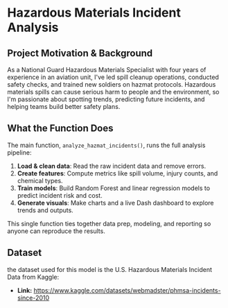 # Hazardous Materials Incident Analysis

## Project Motivation & Background

As a National Guard Hazardous Materials Specialist with four years of experience in an aviation unit, I've led spill cleanup operations, conducted safety checks, and trained new soldiers on hazmat protocols. Hazardous materials spills can cause serious harm to people and the environment, so I'm passionate about spotting trends, predicting future incidents, and helping teams build better safety plans.

## What the Function Does

The main function, `analyze_hazmat_incidents()`, runs the full analysis pipeline:

1. **Load & clean data**: Read the raw incident data and remove errors.  
2. **Create features**: Compute metrics like spill volume, injury counts, and chemical types.  
3. **Train models**: Build Random Forest and linear regression models to predict incident risk and cost.  
4. **Generate visuals**: Make charts and a live Dash dashboard to explore trends and outputs.  

This single function ties together data prep, modeling, and reporting so anyone can reproduce the results.

## Dataset

 the dataset used for this model is the U.S. Hazardous Materials Incident Data from Kaggle:

- **Link:** https://www.kaggle.com/datasets/webmadster/phmsa-incidents-since-2010


